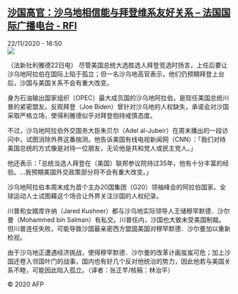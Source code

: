 <!--1606064133000-->
[沙国高官：沙乌地相信能与拜登维系友好关系 – 法国国际广播电台 - RFI](http://www.rfi.fr//cn/contenu/20201122-%E6%B2%99%E5%9B%BD%E9%AB%98%E5%AE%98%E6%B2%99%E4%B9%8C%E5%9C%B0%E7%9B%B8%E4%BF%A1%E8%83%BD%E4%B8%8E%E6%8B%9C%E7%99%BB%E7%BB%B4%E7%B3%BB%E5%8F%8B%E5%A5%BD%E5%85%B3%E7%B3%BB)
------

<div>22/11/2020 - 16:50</div><img src="https://s.rfi.fr/media/display/0218b56c-2cdc-11eb-afb9-005056bff430/w:310/p:16x9/int0016b.201122235001.jpg"><div class="t-content__body u-clearfix"><p>（法新社利雅德22日电）    尽管美国总统大选胜选人拜登竞选时扬言，上任后要让沙乌地阿拉伯在国际上陷于孤立；但一名沙乌地高官表示，他们仍预期拜登上台后，沙国与美国关系不会有重大改变。</p><p>    身为石油输出国家组织（OPEC）最大成员国的沙乌地阿拉伯，是现任美国总统川普的紧密盟友。反观拜登（Joe Biden）曾针对沙乌地的人权缺失，承诺会对沙国采取严格立场，使得利雅德似乎对拜登抱持戒慎态度。</p><p>    不过，沙乌地阿拉伯外交国务大臣朱贝尔（Adel al-Jubeir）在周末播出的一段访问中，试图消除外界这番揣测。他告诉美国有线电视新闻网（CNN）：「我们对待美国总统的方式像是对待一位朋友，无论他是共和党人或民主党人。」</p><p>    他还表示：「总统当选人拜登在（美国）联邦参议院待过35年，他有十分丰富的经验。…我预期美国外交政策部分将不会有重大改变。」</p><p>    沙乌地阿拉伯本周末成为首个主办20国集团（G20）领袖峰会的阿拉伯国家。全球运动人士试图藉这个场合让外界关注沙国的人权纪录。</p><p>    川普和女婿库许纳（Jared Kushner）都与沙乌地实际领导人王储穆罕默德．沙尔曼（Mohammed bin Salman）有私交。川普任内，沙国也大致未受美国制裁。但川普连任失败，可能导致沙国最亲密西方盟国美国对穆罕默德．沙尔曼加以重新检视。</p><p>    由于沙乌地正遭遇经济挑战，使得穆罕默德．沙尔曼的改革计画岌岌可危；加上沙国还卷入邻国叶门的战事，国内也有好几个反对他统治的势力，因此他若与美国关系不睦，可能因此陷入孤立。（译者：张正芊/核稿：林治平）</p><p class="t-copyright">© 2020 AFP</p>        </div>
